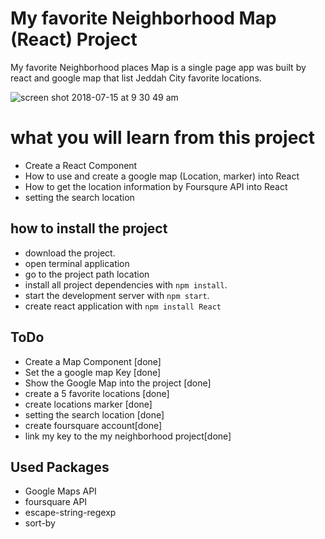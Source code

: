 # My favorite Neighborhood Map (React) Project
 My favorite Neighborhood places Map is a single page app was built by react and google map that list Jeddah City favorite locations.

![screen shot 2018-07-15 at 9 30 49 am](https://user-images.githubusercontent.com/1786534/42731256-fa95e9b6-8811-11e8-8eff-c8fbad437633.png)

# what you will learn from this project 
* Create a React Component 
* How to use and create a google map (Location, marker) into React 
* How to get the location information by Foursqure API into React 
* setting the search location 


## how to install the project
* download the project.  
* open terminal application
* go to the project path location
* install all project dependencies with `npm install`.
* start the development server with `npm start`.
* create react application with `npm install React`

## ToDo
* Create a Map Component [done]
* Set the  a google map Key [done]
* Show the Google Map into the project [done]
* create a 5 favorite locations [done]
* create locations marker [done]
* setting the search location [done]
* create foursquare account[done]
* link my key to the my neighborhood project[done]


## Used Packages
* Google Maps API
* foursquare API
* escape-string-regexp
* sort-by
